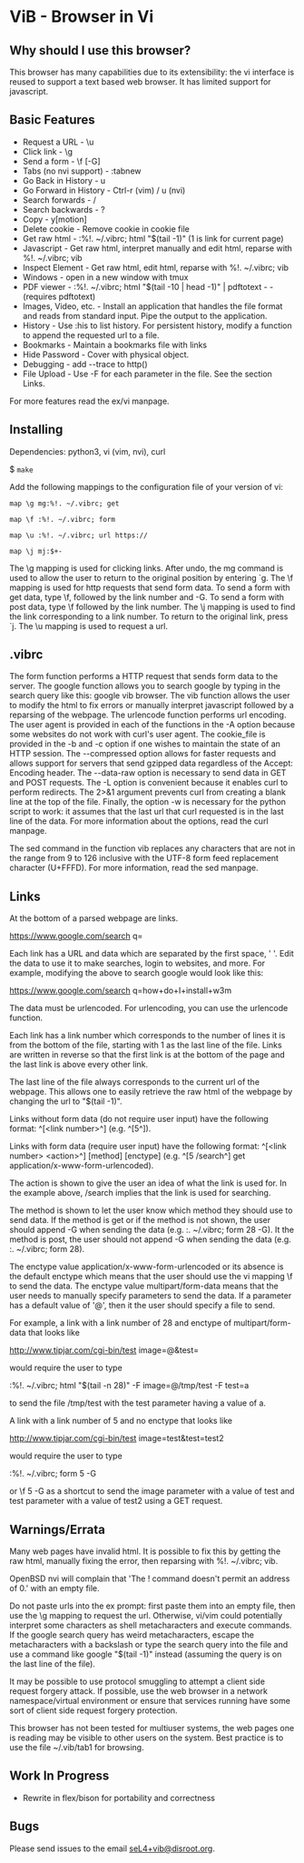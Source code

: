 ViB - Browser in Vi
===================

Why should I use this browser?
------------------------------

This browser has many capabilities due to its extensibility: the vi interface is reused to support a text based web browser. It has limited support for javascript.

Basic Features
--------------
- Request a URL - \u <url>
- Click link - \g <link number>
- Send a form - \f <link number> [-G]
- Tabs (no nvi support) - :tabnew
- Go Back in History - u
- Go Forward in History - Ctrl-r (vim) / u (nvi)
- Search forwards - / 
- Search backwards - ?
- Copy - y[motion]
- Delete cookie - Remove cookie in cookie file
- Get raw html - :%!. ~/.vibrc; html "$(tail -1)" (1 is link for current page)
- Javascript - Get raw html, interpret manually and edit html, reparse with %!. ~/.vibrc; vib
- Inspect Element - Get raw html, edit html, reparse with %!. ~/.vibrc; vib
- Windows - open in a new window with tmux
- PDF viewer - :%!. ~/.vibrc; html "$(tail -10 | head -1)" | pdftotext - - (requires pdftotext)
- Images, Video, etc. - Install an application that handles the file format and reads from standard input. Pipe the output to the application.
- History - Use :his to list history. For persistent history, modify a function to append the requested url to a file.
- Bookmarks - Maintain a bookmarks file with links
- Hide Password - Cover with physical object.
- Debugging - add --trace to http()
- File Upload - Use -F for each parameter in the file. See the section Links.

For more features read the ex/vi manpage.

Installing
----------
Dependencies: python3, vi (vim, nvi), curl

$ `make`

Add the following mappings to the configuration file of your version of vi:

	map \g mg:%!. ~/.vibrc; get 

	map \f :%!. ~/.vibrc; form

	map \u :%!. ~/.vibrc; url https://

	map \j mj:$+-

The \g mapping is used for clicking links. After undo, the mg command is used to allow the user to return to the original position by entering \`g. The \f mapping is used for http requests that send form data. To send a form with get data, type \f, followed by the link number and -G. To send a form with post data, type \f followed by the link number. The \j mapping is used to find the link corresponding to a link number. To return to the original link, press \`j. The \u mapping is used to request a url.

.vibrc
------
The form function performs a HTTP request that sends form data to the server. The google function allows you to search google by typing in the search query like this: google vib browser. The vib function allows the user to modify the html to fix errors or manually interpret javascript followed by a reparsing of the webpage. The urlencode function performs url encoding. The user agent is provided in each of the functions in the -A option because some websites do not work with curl's user agent. The cookie_file is provided in the -b and -c option if one wishes to maintain the state of an HTTP session. The --compressed option allows for faster requests and allows support for servers that send gzipped data regardless of the Accept: Encoding header. The --data-raw option is necessary to send data in GET and POST requests. The -L option is convenient because it enables curl to perform redirects. The 2>&1 argument prevents curl from creating a blank line at the top of the file. Finally, the option -w is necessary for the python script to work: it assumes that the last url that curl requested is in the last line of the data. For more information about the options, read the curl manpage. 

The sed command in the function vib replaces any characters that are not in the range from 9 to 126 inclusive with the UTF-8 form feed replacement character (U+FFFD). For more information, read the sed manpage. 

Links
-----
At the bottom of a parsed webpage are links.

https://www.google.com/search q=

Each link has a URL and data which are separated by the first space, ' '. Edit the data to use it to make searches, login to websites, and more. For example, modifying the above to search google would look like this: 

https://www.google.com/search q=how+do+I+install+w3m

The data must be urlencoded. For urlencoding, you can use the urlencode function.

Each link has a link number which corresponds to the number of lines it is from the bottom of the file, starting with 1 as the last line of the file. Links are written in reverse so that the first link is at the bottom of the page and the last link is above every other link.

The last line of the file always corresponds to the current url of the webpage. This allows one to easily retrieve the raw html of the webpage by changing the url to "$(tail -1)". 

Links without form data (do not require user input) have the following format: ^[\<link number\>^] (e.g. ^[5^]). 

Links with form data (require user input) have the following format: ^[\<link number\> \<action\>^] [method] [enctype] (e.g. ^[5 /search^] get application/x-www-form-urlencoded).

The action is shown to give the user an idea of what the link is used for. In the example above, /search implies that the link is used for searching.

The method is shown to let the user know which method they should use to send data. If the method is get or if the method is not shown, the user should append -G when sending the data (e.g. :. ~/.vibrc; form 28 -G). It the method is post, the user should not append -G when sending the data (e.g. :. ~/.vibrc; form 28).

The enctype value application/x-www-form-urlencoded or its absence is the default enctype which means that the user should use the vi mapping \f to send the data. The enctype value multipart/form-data means that the user needs to manually specify parameters to send the data. If a parameter has a default value of '@', then it the user should specify a file to send. 

For example, a link with a link number of 28 and enctype of multipart/form-data that looks like

http://www.tipjar.com/cgi-bin/test image=@&test=

would require the user to type 

:%!. ~/.vibrc; html "$(tail -n 28)" -F image=@/tmp/test -F test=a

to send the file /tmp/test with the test parameter having a value of a.

A link with a link number of 5 and no enctype that looks like 

http://www.tipjar.com/cgi-bin/test image=test&test=test2

would require the user to type 

:%!. ~/.vibrc; form 5 -G

or \f 5 -G as a shortcut to send the image parameter with a value of test and test parameter with a value of test2 using a GET request.

Warnings/Errata
---------------
Many web pages have invalid html. It is possible to fix this by getting the raw html, manually fixing the error, then reparsing with %!. ~/.vibrc; vib.

OpenBSD nvi will complain that 'The ! command doesn't permit an address of 0.' with an empty file.

Do not paste urls into the ex prompt: first paste them into an empty file, then use the \g mapping to request the url. Otherwise, vi/vim could potentially interpret some characters as shell metacharacters and execute commands. If the google search query has weird metacharacters, escape the metacharacters with a backslash or type the search query into the file and use a command like google "$(tail -1)" instead (assuming the query is on the last line of the file).

It may be possible to use protocol smuggling to attempt a client side request forgery attack. If possible, use the web browser in a network namespace/virtual environment or ensure that services running have some sort of client side request forgery protection.

This browser has not been tested for multiuser systems, the web pages one is reading may be visible to other users on the system. Best practice is to use the file ~/.vib/tab1 for browsing.

Work In Progress
----------------
- Rewrite in flex/bison for portability and correctness

Bugs
----
Please send issues to the email seL4+vib@disroot.org.
